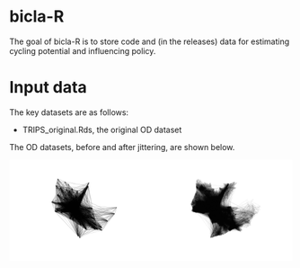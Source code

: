 
<!-- README.md is generated from README.Rmd. Please edit that file -->

# bicla-R

<!-- badges: start -->
<!-- badges: end -->

The goal of bicla-R is to store code and (in the releases) data for
estimating cycling potential and influencing policy.

# Input data

The key datasets are as follows:

-   TRIPS_original.Rds, the original OD dataset

The OD datasets, before and after jittering, are shown below.

<img src="README_files/figure-gfm/jitteredoverview-1.png" width="50%" /><img src="README_files/figure-gfm/jitteredoverview-2.png" width="50%" />
